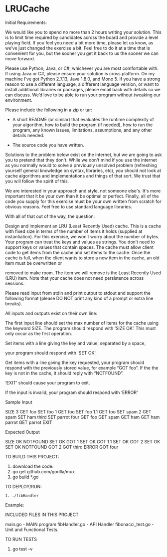# LRUCache
 

Initial Requirements:

We would like you to spend no more than 2 hours writing your solution.  This is to limit time required by candidates across the board and provide a level playing field.  If you feel you need a bit more time, please let us know, as we’ve just changed the exercise a bit. Feel free to do it at a time that is convenient for you, but the sooner you get it back to us the sooner we can move forward.  

Please use Python, Java, or C#, whichever you are most comfortable with. If using Java or C#, please ensure your solution is cross platform. On my machine I've got Python 2.7.13, Java 1.8.0, and Mono 5.  If you have a strong reason to use a different language, a different language version, or want to install additional libraries or packages, please email back with details so we can discuss. We’d love to be able to run your program without tweaking our environment.

Please include the following in a zip or tar:

* A short README (or similar) that evaluates the runtime complexity of your algorithm, how to build the program (if needed), how to run the program, any known issues, limitations, assumptions, and any other details needed.

* The source code you have written.

Solutions to the problem below exist on the internet, but we are going to ask you to pretend that they don't. While we don't mind if you use the internet as you normally would to solve a previously unsolved problem (refreshing yourself general knowledge on syntax, libraries, etc), you should not look at cache algorithms and implementations and things of that sort. We trust that you will follow the spirit of this. 

We are interested in your approach and style, not someone else's. It's more important that it be your own than it be optimal or perfect. Finally, all of the code you supply for this exercise must be your own written from scratch for obvious reasons.  Feel free to use standard language libraries.

With all of that out of the way, the question: 

Design and implement an LRU (Least Recently Used) cache. This is a cache with fixed size in terms of the number of items it holds (supplied at instantiation).  For this exercise, we won’t worry about the number of bytes. Your program can treat the keys and values as strings.  You don’t need to support keys or values that contain spaces.  The cache must allow client code to get items from the cache and set items to the cache. Once the cache is full, when the client wants to store a new item in the cache, an old item must be overwritten or

removed to make room. The item we will remove is the Least Recently Used (LRU) item.  Note that your cache does not need persistence across sessions.

Please read input from stdin and print output to stdout and support the following format (please DO NOT print any kind of a prompt or extra line breaks).

All inputs and outputs exist on their own line:

The first input line should set the max number of items for the cache using the keyword SIZE.  The program should respond with ‘SIZE OK’. This must only occur as the first operation.

Set items with a line giving the key and value, separated by a space, 

your program should respond with 'SET OK'.

Get items with a line giving the key requested, your program should respond with the previously stored value, for example “GOT foo”. If the the key is not in the cache, it should reply with “NOTFOUND”.

‘EXIT’ should cause your program to exit.

If the input is invalid, your program should respond with ‘ERROR’


Sample Input

SIZE 3
GET foo
SET foo 1
GET foo
SET foo 1.1
GET foo
SET spam 2
GET spam
SET ham third
SET parrot four
GET foo
GET spam
GET ham
GET ham parrot
GET parrot
EXIT

 

Expected Output

SIZE OK
NOTFOUND
SET OK
GOT 1
SET OK
GOT 1.1
SET OK
GOT 2
SET OK
SET OK
NOTFOUND
GOT 2
GOT third
ERROR
GOT four

 
 

TO BUILD THIS PROJECT:

1. download the code.
2. go get github.com/gorilla/mux
3. go build *.go

TO DEPLOY/RUN:

    1. ./fibHandler

 

Example:

   



INCLUDED FILES IN THIS PROJECT

main.go                - MAIN program
fibHandler.go          - API Handler 
fibonacci_test.go      - Unit and Functional Tests.

TO RUN TESTS

1. go test -v







